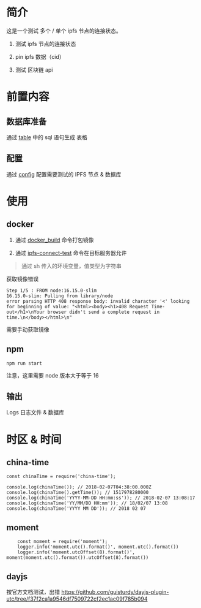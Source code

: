 # 简介
这是一个测试 多个 / 单个 ipfs 节点的连接状态。

1. 测试 ipfs 节点的连接状态

2. pin ipfs 数据（cid）

3. 测试 区块链 api

# 前置内容

## 数据库准备
通过 [table](./table.sql) 中的 sql 语句生成 表格

## 配置
通过 [config](./config/config.json) 配置需要测试的 IPFS 节点 & 数据库

# 使用

## docker
1. 通过 [docker_build](./docker_build.sh) 命令打包镜像

2. 通过 [ipfs-connect-test](./ipfs-connect-test.sh) 命令在目标服务器允许

> 通过 sh 传入的环境变量，值类型为字符串

获取镜像错误
```
Step 1/5 : FROM node:16.15.0-slim
16.15.0-slim: Pulling from library/node
error parsing HTTP 408 response body: invalid character '<' looking for beginning of value: "<html><body><h1>408 Request Time-out</h1>\nYour browser didn't send a complete request in time.\n</body></html>\n"
```
需要手动获取镜像

## npm
```npm
npm run start
```
注意，这里需要 node 版本大于等于 16

## 输出
Logs 日志文件 & 数据库

# 时区 & 时间

## china-time
```nodejs
const chinaTime = require('china-time');

console.log(chinaTime()); // 2018-02-07T04:38:00.000Z
console.log(chinaTime().getTime()); // 1517978280000
console.log(chinaTime('YYYY-MM-DD HH:mm:ss')); // 2018-02-07 13:08:17
console.log(chinaTime('YY/MM/DD HH:mm')); // 18/02/07 13:08
console.log(chinaTime('YYYY MM DD')); // 2018 02 07
```

## moment
```nodejs
    const moment = require('moment');
    logger.info('moment.utc().format()', moment.utc().format())
    logger.info('moment.utcOffset(8).format()', moment(moment.utc().format()).utcOffset(8).format())
```

## dayjs
按官方文档测试，出错
https://github.com/guisturdy/dayjs-plugin-utc/tree/f37f2ca1a9546df7509722cf2ec1ac09f785b094
